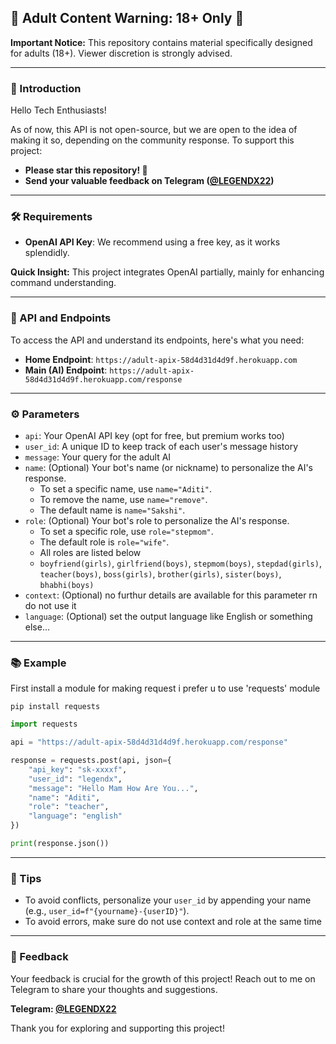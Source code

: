 
## 🚨 Adult Content Warning: 18+ Only 🚨

**Important Notice:** This repository contains material specifically designed for adults (18+). Viewer discretion is strongly advised.

---

### 🌟 Introduction

Hello Tech Enthusiasts!

As of now, this API is not open-source, but we are open to the idea of making it so, depending on the community response. To support this project:

- **Please star this repository! 🌟**
- **Send your valuable feedback on Telegram ([@LEGENDX22](https://legendx.co))**

---

### 🛠 Requirements

- **OpenAI API Key**: We recommend using a free key, as it works splendidly.

**Quick Insight:** This project integrates OpenAI partially, mainly for enhancing command understanding.

---

### 📡 API and Endpoints

To access the API and understand its endpoints, here's what you need:

- **Home Endpoint**: `https://adult-apix-58d4d31d4d9f.herokuapp.com`
- **Main (AI) Endpoint**: `https://adult-apix-58d4d31d4d9f.herokuapp.com/response`

---

### ⚙️ Parameters

- `api`: Your OpenAI API key (opt for free, but premium works too)
- `user_id`: A unique ID to keep track of each user's message history
- `message`: Your query for the adult AI
- `name`: (Optional) Your bot's name (or nickname) to personalize the AI's response.
    - To set a specific name, use `name="Aditi"`.
    - To remove the name, use `name="remove"`.
    - The default name is `name="Sakshi"`.
- `role`: (Optional) Your bot's role to personalize the AI's response.
    - To set a specific role, use `role="stepmom"`.
    - The default role is `role="wife"`.
    - All roles are listed below
    - `boyfriend(girls)`, `girlfriend(boys)`, `stepmom(boys)`, `stepdad(girls)`, `teacher(boys)`, `boss(girls)`, `brother(girls)`, `sister(boys)`, `bhabhi(boys)`
- `context`: (Optional) no furthur details are available for this parameter rn do not use it
- `language`: (Optional) set the output language like English or something else...
---

### 📚 Example

First install a module for making request i prefer u to use 'requests' module

`pip install requests`

```python
import requests

api = "https://adult-apix-58d4d31d4d9f.herokuapp.com/response"

response = requests.post(api, json={
    "api_key": "sk-xxxxf",
    "user_id": "legendx",
    "message": "Hello Mam How Are You...",
    "name": "Aditi",
    "role": "teacher",
    "language": "english"
})

print(response.json())
```

---

### 📝 Tips

- To avoid conflicts, personalize your `user_id` by appending your name (e.g., `user_id=f"{yourname}-{userID}"`).
- To avoid errors, make sure do not use context and role at the same time
---

### 💬 Feedback

Your feedback is crucial for the growth of this project! Reach out to me on Telegram to share your thoughts and suggestions.

**Telegram: [@LEGENDX22](https://legendx.co)**

Thank you for exploring and supporting this project!
